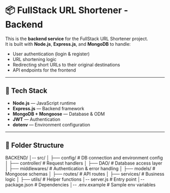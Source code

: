 # 📦 FullStack URL Shortener - Backend

This is the **backend service** for the FullStack URL Shortener project.  
It is built with **Node.js**, **Express.js**, and **MongoDB** to handle:
- User authentication (login & register)
- URL shortening logic
- Redirecting short URLs to their original destinations
- API endpoints for the frontend

---

## 🚀 Tech Stack
- **Node.js** — JavaScript runtime
- **Express.js** — Backend framework
- **MongoDB + Mongoose** — Database & ODM
- **JWT** — Authentication
- **dotenv** — Environment configuration

---

## 📂 Folder Structure
BACKEND/
│-- src/
│ ├── config/ # DB connection and environment config
│ ├── controller/ # Request handlers
│ ├── DAO/ # Database access layer
│ ├── middlewares/ # Authentication & error handling
│ ├── models/ # Mongoose schemas
│ ├── routes/ # API routes
│ ├── services/ # Business logic
│ ├── utils/ # Helper functions
│-- server.js # Entry point
│-- package.json # Dependencies
│-- .env.example # Sample env variables